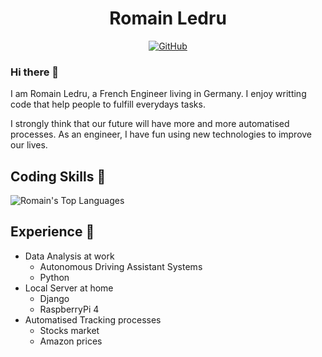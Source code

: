 <h1 align="center">
    Romain Ledru
</h1>
<p align="center">
    <a href="https://github.com/romainledru"><img src="https://img.shields.io/github/followers/romainledru.svg?label=GitHub&style=social" alt="GitHub"></a>
</p>

### Hi there 👋

I am Romain Ledru, a French Engineer living in Germany.
I enjoy writting code that help people to fulfill everydays tasks.

I strongly think that our future will have more and more automatised processes.
As an engineer, I have fun using new technologies to improve our lives.

## Coding Skills 🔭

![Romain's Top Languages](https://github-readme-stats.vercel.app/api/top-langs/?username=romainledru&layout=compact)

## Experience 🌱

* Data Analysis at work
    * Autonomous Driving Assistant Systems
    * Python
* Local Server at home
    * Django
    * RaspberryPi 4
* Automatised Tracking processes
    * Stocks market
    * Amazon prices

<!--
**romainledru/romainledru** is a ✨ _special_ ✨ repository because its `README.md` (this file) appears on your GitHub profile.

Here are some ideas to get you started:

- 🔭 I’m currently working on ...
- 🌱 I’m currently learning ...
- 👯 I’m looking to collaborate on ...
- 🤔 I’m looking for help with ...
- 💬 Ask me about ...
- 📫 How to reach me: ...
- 😄 Pronouns: ...
- ⚡ Fun fact: ...
-->
